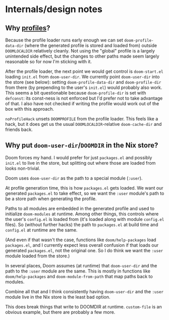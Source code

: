 # Internals/design notes

## Why [profiles](https://github.com/doomemacs/doomemacs/tree/master/profiles)?

Because the profile loader runs early enough we can set `doom-profile-data-dir`
(where the generated profile is stored and loaded from) outside `DOOMLOCALDIR`
relatively cleanly. Not using the "global" profile is a largely unintended side
effect, but the changes to other paths made seem largely reasonable so for now
I'm sticking with it.

After the profile loader, the next point we would get control is `doom-start.el`
loading `init.el` from `doom-user-dir`. We currently point `doom-user-dir` into
the store (see below): setting `doom-profile-data-dir` and `doom-profile-dir`
from there (by prepending to the user's `init.el`) would probably also work.
This seems a bit questionable because `doom-profile-dir` is set with `defconst`:
its const-ness is not enforced but I'd prefer not to take advantage of that. I
also have not checked if writing the profile would work out of the box with this
approach.

`noProfileHack` unsets `DOOMPROFILE` from the profile loader. This feels like a
hack, but it does get us the usual `DOOMLOCALDIR`-relative `doom-cache-dir` and
friends back.

## Why put `doom-user-dir`/`DOOMDIR` in the Nix store?

Doom forces my hand. I would prefer for just `packages.el` and possibly
`init.el` to live in the store, but splitting out where those are loaded from
looks non-trivial.

Doom uses `doom-user-dir` as the path to a special module (`:user`).

At profile generation time, this is how `packages.el` gets loaded. We want our
generated `packages.el` to take effect, so we want the `:user` module's path to
be a store path when generating the profile.

Paths to all modules are embedded in the generated profile and used to
initialize `doom-modules` at runtime. Among other things, this controls where
the user's `config.el` is loaded from (it's loaded along with module `config.el`
files). So (without further hacks) the path to `packages.el` at build time and
`config.el` at runtime are the same.

(And even if that wasn't the case, functions like `doom/help-packages` load
`packages.el`, and I currently expect less overall confusion if that loads our
generated `packages.el`, not the original one. So I do think we want the `:user`
module loaded from the store.)

In several places, Doom assumes (at runtime) that `doom-user-dir` and the path
to the `:user` module are the same. This is mostly in functions like
`doom/help-packages` and `doom-module-from-path` that map paths back to modules.

Combine all that and I think consistently having `doom-user-dir` and the `:user`
module live in the Nix store is the least bad option.

This does break things that write to DOOMDIR at runtime. `custom-file` is an
obvious example, but there are probably a few more.
